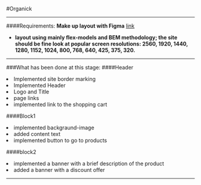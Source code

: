 #Organick
***
####Requirements:
__Make up layout with Figma__ [link](https://www.figma.com/file/u3KZCnViCpFoMJESoJIXP9/Organick?node-id=0%3A1&t=15EBz8StrDrFND69-0)
- __layout using mainly
flex-models and BEM methodology; the site should be fine
look at popular screen resolutions: 2560, 1920,
1440, 1280, 1152, 1024, 800, 768, 640, 425, 375, 320.__


***
###What has been done at this stage:
####Header
<li>Implemented site border marking
<li>Implemented Header
<li>Logo and Title
<li>page links
<li>implemented link to the shopping cart

####Block1
<li>implemented backgraund-image
<li>added content text
<li>implemented button to go to products

####block2
<li>implemented a banner with a brief description of the product
<li>added a banner with a discount offer

***
